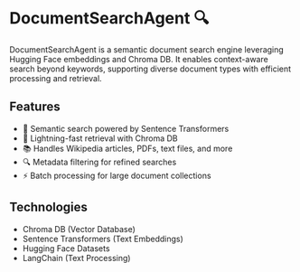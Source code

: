 # DocumentSearchAgent 🔍
DocumentSearchAgent is a semantic document search engine leveraging Hugging Face embeddings and Chroma DB. It enables context-aware search beyond keywords, supporting diverse document types with efficient processing and retrieval.

## Features

- 🧠 Semantic search powered by Sentence Transformers
- 🚀 Lightning-fast retrieval with Chroma DB
- 📚 Handles Wikipedia articles, PDFs, text files, and more
- 🔍 Metadata filtering for refined searches
- ⚡ Batch processing for large document collections

## Technologies

- Chroma DB (Vector Database)
- Sentence Transformers (Text Embeddings)
- Hugging Face Datasets
- LangChain (Text Processing)

